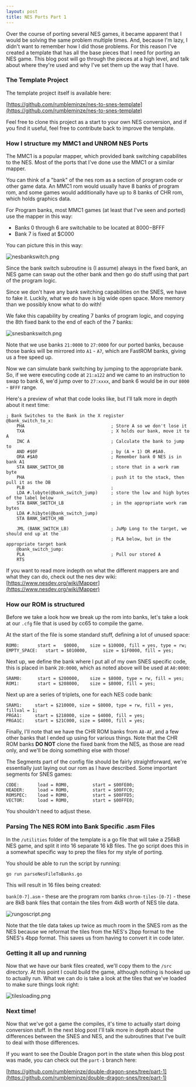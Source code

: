 ```yaml
---
layout: post
title: NES Ports Part 1
---
```


Over the course of porting several NES games, it became apparent that I would be solving the same problem multiple times.  And, because I'm lazy, I didn't want to remember how I did those problems.  For this reason I've created a template that has all the base pieces that I need for porting an NES game.  This blog post will go through the pieces at a high level, and talk about where they're used and why I've set them up the way that I have.

### The Template Project

The template project itself is available here:  

[https://github.com/rumbleminze/nes-to-snes-template](https://github.com/rumbleminze/nes-to-snes-template)

Feel free to clone this project as a start to your own NES conversion, and if you find it useful, feel free to contribute back to improve the template.

### How I structure my MMC1 and UNROM NES Ports

The MMC1 is a popular mapper, which provided bank switching capabilites to the NES. Most of the ports that I've done use the MMC1 or a similar mapper.  

You can think of a "bank" of the nes rom as a section of program code or other game data.  An MMC1 rom would usually have 8 banks of program rom, and some games would additionally have up to 8 banks of CHR rom, which holds graphics data.  

For Program banks, most MMC1 games (at least that I've seen and ported) use the mapper in this way:

* Banks 0 through 6 are switchable to be located at $8000-$BFFF
* Bank 7 is fixed at $C000

You can picture this in this way:

![nesbankswitch.png]({{site.baseurl}}/images/nesbankswitch.png)

Since the bank switch subroutine is (I assume) always in the fixed bank, an NES game can swap out the other bank and then go do stuff using that part of the program logic.

Since we don't have any bank switching capabilities on the SNES, we have to fake it.  Luckily, what we do have is big wide open space.  More memory than we possibly know what to do with!

We fake this capability by creating 7 banks of program logic, and copying the 8th fixed bank to the end of each of the 7 banks:

![snesbankswitch.png]({{site.baseurl}}/images/snesbankswitch.png)

Note that we use banks `21:0000` to `27:0000` for our ported banks, because those banks will be mirrored into `A1` - `A7`, which are FastROM banks, giving us a free speed up.

Now we can simulate bank switching by jumping to the appropriate bank.  So, if we were executing code at `21:a122` and we came to an instruction to swap to bank 6, we'd jump over to `27:xxxx`, and bank 6 would be in our `8000` - `BFFF` range.

Here's a preview of what that code looks like, but I'll talk more in depth about it next time:

    ; Bank Switches to the Bank in the X register
    @bank_switch_to_x:
        PHA									; Store A so we don't lose it
        TXA									; X holds our bank, move it to A
        INC A								; Calculate the bank to jump to
        AND #$0F							; by (A + 1) OR #$A0.  
        ORA #$A0							; Remember bank 0 NES is in bank A1
        STA BANK_SWITCH_DB					; store that in a work ram byte
        PHA									; push it to the stack, then pull it as the DB
        PLB									;
        LDA #.lobyte(@bank_switch_jump)		; store the low and high bytes of the label below
        STA BANK_SWITCH_LB					; in the appropriate work ram bytes
        LDA #.hibyte(@bank_switch_jump)
        STA BANK_SWITCH_HB
    
        JML (BANK_SWITCH_LB)				; JuMp Long to the target, we should end up at the 
    										; PLA below, but in the appropriate target bank
        @bank_switch_jump:
        PLA									; Pull our stored A
        RTS



If you want to read more indepth on what the different mappers are and what they can do, check out the nes dev wiki:  [https://www.nesdev.org/wiki/Mapper](https://www.nesdev.org/wiki/Mapper)

### How our ROM is structured

Before we take a look how we break up the rom into banks, let's take a look at our `.cfg` file that is used by cc65 to compile the game.

At the start of the file is some standard stuff, defining a lot of unused space:

    ROM0:       start =   $0000,    size = $10000, fill = yes, type = rw;  
    EMPTY_SPACE:   start = $010000,      size = $1F0000, fill = yes;



Next up, we define the bank where I put all of my own SNES specific code, this is placed in bank `20:0000`, which as noted above will be used at `A0:0000`:

    SRAM0:      start = $200000,    size = $8000, type = rw, fill = yes;  
    ROM1:       start = $208000,    size = $8000, fill = yes;

Next up are a series of triplets, one for each NES code bank:

    SRAM1:     start = $210000, size = $8000, type = rw, fill = yes, fillval = 1;  
    PRGA1:     start = $218000, size = $4000, fill = yes;
    PRGA1C:    start = $21C000, size = $4000, fill = yes;


Finally, I'll note that we have the CHR ROM banks from `A8-AF`, and a few other banks that I ended up using for various things.  Note that the CHR ROM banks **DO NOT** clone the fixed bank from the NES, as those are read only, and we'll be doing something else with those!


The Segments part of the config file should be fairly straightforward, we're essentially just laying out our rom as I have described.  Some important segments for SNES games:


    CODE:       load = ROM0,         start = $00FE00;
    HEADER:     load = ROM0,         start = $00FFC0;
    ROMSPEC:    load = ROM0,         start = $00FFD5;
    VECTOR:     load = ROM0,         start = $00FFE0;


You shouldn't need to adjust these.

### Parsing The NES ROM into Bank Specific .asm Files

In the `/utilities` folder of the template is a go file that will take a 256kB NES game, and split it into 16 separate 16 kB files.  The go script does this in a somewhat specific way to prep the files for my style of porting.

You should be able to run the script by running:

`go run parseNesFileToBanks.go`

This will result in 16 files being created:

`bank[0-7].asm` - these are the program rom banks
`chrom-tiles-[0-7]` - these are 8kB bank files that contain the tiles from 4kB worth of NES tile data.

![rungoscript.png]({{site.baseurl}}/images/rungoscript.png)


Note that the tile data takes up twice as much room in the SNES rom as the NES because we reformat the tiles from the NES's 2bpp format to the SNES's 4bpp format.  This saves us from having to convert it in code later.

### Getting it all up and running ###

Now that we have our bank files created, we'll copy them to the `/src` directory.  At this point I could build the game, although nothing is hooked up to actually run.  What we can do is take a look at the tiles that we've loaded to make sure things look right:

![tilesloading.png]({{site.baseurl}}/images/tilesloading.png)


### Next time! ###

Now that we've got a game the compiles, it's time to actually start doing conversion stuff.  In the next blog post I'll talk more in depth about the differences between the SNES and NES, and the subroutines that I've built to deal with those differences.

If you want to see the Double Dragon port in the state when this blog post was made, you can check out the `part-1` branch here:

[https://github.com/rumbleminze/double-dragon-snes/tree/part-1](https://github.com/rumbleminze/double-dragon-snes/tree/part-1)
